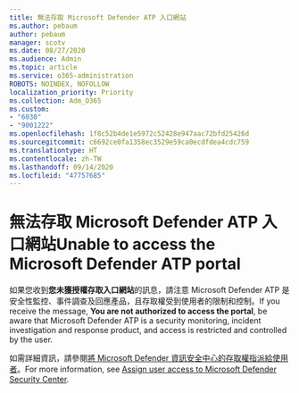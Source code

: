 ```yaml
---
title: 無法存取 Microsoft Defender ATP 入口網站
ms.author: pebaum
author: pebaum
manager: scotv
ms.date: 08/27/2020
ms.audience: Admin
ms.topic: article
ms.service: o365-administration
ROBOTS: NOINDEX, NOFOLLOW
localization_priority: Priority
ms.collection: Adm_O365
ms.custom:
- "6030"
- "9001222"
ms.openlocfilehash: 1f8c52b4de1e5972c52428e947aac72bfd25426d
ms.sourcegitcommit: c6692ce0fa1358ec3529e59ca0ecdfdea4cdc759
ms.translationtype: HT
ms.contentlocale: zh-TW
ms.lasthandoff: 09/14/2020
ms.locfileid: "47757685"
---
```

# <a name="unable-to-access-the-microsoft-defender-atp-portal"></a><span data-ttu-id="44434-102">無法存取 Microsoft Defender ATP 入口網站</span><span class="sxs-lookup"><span data-stu-id="44434-102">Unable to access the Microsoft Defender ATP portal</span></span>

<span data-ttu-id="44434-103">如果您收到**您未獲授權存取入口網站**的訊息，請注意 Microsoft Defender ATP 是安全性監控、事件調查及回應產品，且存取權受到使用者的限制和控制。</span><span class="sxs-lookup"><span data-stu-id="44434-103">If you receive the message, **You are not authorized to access the portal**, be aware that Microsoft Defender ATP is a security monitoring, incident investigation and response product, and access is restricted and controlled by the user.</span></span> 

<span data-ttu-id="44434-104">如需詳細資訊，請參閱[將 Microsoft Defender 資訊安全中心的存取權指派給使用者](https://docs.microsoft.com/windows/threat-protection/windows-defender-atp/assign-portal-access-windows-defender-advanced-threat-protection)。</span><span class="sxs-lookup"><span data-stu-id="44434-104">For more information, see [Assign user access to Microsoft Defender Security Center](https://docs.microsoft.com/windows/threat-protection/windows-defender-atp/assign-portal-access-windows-defender-advanced-threat-protection).</span></span>